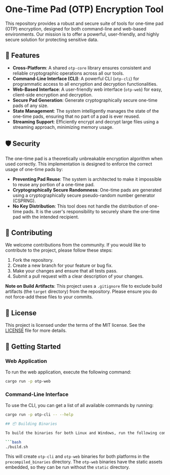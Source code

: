 # One-Time Pad (OTP) Encryption Tool

This repository provides a robust and secure suite of tools for one-time pad (OTP) encryption, designed for both command-line and web-based environments. Our mission is to offer a powerful, user-friendly, and highly secure solution for protecting sensitive data.

## 🚀 Features

-   **Cross-Platform**: A shared `otp-core` library ensures consistent and reliable cryptographic operations across all our tools.
-   **Command-Line Interface (CLI)**: A powerful CLI (`otp-cli`) for programmatic access to all encryption and decryption functionalities.
-   **Web-Based Interface**: A user-friendly web interface (`otp-web`) for easy, client-side encryption and decryption.
-   **Secure Pad Generation**: Generate cryptographically secure one-time pads of any size.
-   **State Management**: The system intelligently manages the state of the one-time pads, ensuring that no part of a pad is ever reused.
-   **Streaming Support**: Efficiently encrypt and decrypt large files using a streaming approach, minimizing memory usage.

## 🛡️ Security

The one-time pad is a theoretically unbreakable encryption algorithm when used correctly. This implementation is designed to enforce the correct usage of one-time pads by:

-   **Preventing Pad Reuse**: The system is architected to make it impossible to reuse any portion of a one-time pad.
-   **Cryptographically Secure Randomness**: One-time pads are generated using a cryptographically secure pseudo-random number generator (CSPRNG).
-   **No Key Distribution**: This tool does not handle the distribution of one-time pads. It is the user's responsibility to securely share the one-time pad with the intended recipient.

## 🤝 Contributing

We welcome contributions from the community. If you would like to contribute to the project, please follow these steps:

1.  Fork the repository.
2.  Create a new branch for your feature or bug fix.
3.  Make your changes and ensure that all tests pass.
4.  Submit a pull request with a clear description of your changes.

**Note on Build Artifacts**: This project uses a `.gitignore` file to exclude build artifacts (the `target` directory) from the repository. Please ensure you do not force-add these files to your commits.

## 📜 License

This project is licensed under the terms of the MIT license. See the [LICENSE](LICENSE.md) file for more details.

## 🏁 Getting Started

### Web Application

To run the web application, execute the following command:

```bash
cargo run -p otp-web
```

### Command-Line Interface

To use the CLI, you can get a list of all available commands by running:

```bash
cargo run -p otp-cli -- --help

## 📦 Building Binaries

To build the binaries for both Linux and Windows, run the following command:

```bash
./build.sh
```

This will create `otp-cli` and `otp-web` binaries for both platforms in the `precompiled_binaries` directory. The `otp-web` binaries have the static assets embedded, so they can be run without the `static` directory.